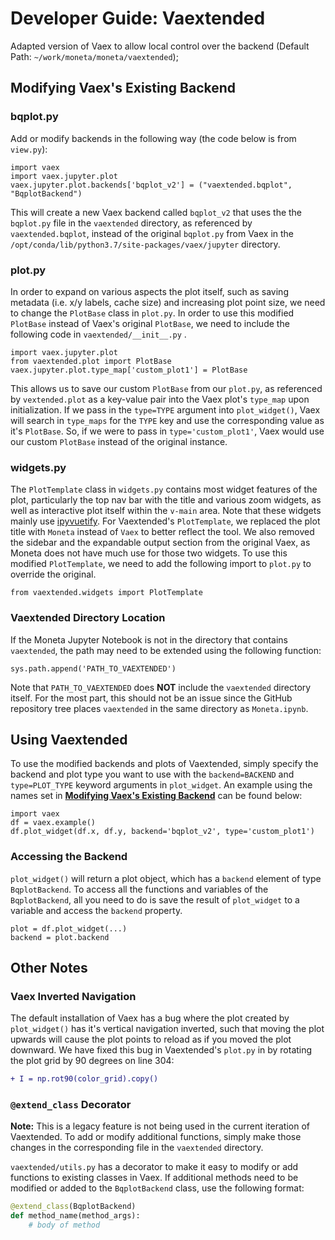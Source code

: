# Developer Guide: Vaextended

Adapted version of Vaex to allow local control over the backend (Default Path: `~/work/moneta/moneta/vaextended`);

## <a name="modify"></a> Modifying Vaex's Existing Backend

### bqplot.py

Add or modify backends in the following way (the code below is from `view.py`):

```
import vaex
import vaex.jupyter.plot
vaex.jupyter.plot.backends['bqplot_v2'] = ("vaextended.bqplot", "BqplotBackend")
```

This will create a new Vaex backend called `bqplot_v2` that uses the the `bqplot.py` file in the `vaextended` directory, as referenced by `vaextended.bqplot`, instead of the original `bqplot.py` from Vaex in the `/opt/conda/lib/python3.7/site-packages/vaex/jupyter` directory.

### plot.py

In order to expand on various aspects the plot itself, such as saving metadata (i.e. x/y labels, cache size) and increasing plot point size, we need to change the `PlotBase` class in `plot.py`. In order to use this modified `PlotBase` instead of Vaex's original `PlotBase`, we need to include the following code in `vaextended/__init__.py` .

```
import vaex.jupyter.plot
from vaextended.plot import PlotBase
vaex.jupyter.plot.type_map['custom_plot1'] = PlotBase
```

This allows us to save our custom `PlotBase` from our `plot.py`, as referenced by `vextended.plot` as a key-value pair into the Vaex plot's `type_map` upon initialization. If we pass in the `type=TYPE` argument into `plot_widget()`, Vaex will search in `type_maps` for the `TYPE` key and use the corresponding value as it's `PlotBase`. So, if we were to pass in `type='custom_plot1'`, Vaex would use our custom `PlotBase` instead of the original instance.


### widgets.py

The `PlotTemplate` class in `widgets.py` contains most widget features of the plot, particularly the top nav bar with the title and various zoom widgets, as well as interactive plot itself within the `v-main` area. Note that these widgets mainly use [ipyvuetify](https://ipyvuetify.readthedocs.io/en/latest/). For Vaextended's `PlotTemplate`, we replaced the plot title with `Moneta` instead of `Vaex` to better reflect the tool. We also removed the sidebar and the expandable output section from the original Vaex, as Moneta does not have much use for those two widgets. To use this modified `PlotTemplate`, we need to add the following import to `plot.py` to override the original.

```
from vaextended.widgets import PlotTemplate
```

### Vaextended Directory Location

If the Moneta Jupyter Notebook is not in the directory that contains `vaextended`, the path may need to be extended using the following function:

```
sys.path.append('PATH_TO_VAEXTENDED')
```

Note that `PATH_TO_VAEXTENDED` does **NOT** include the `vaextended` directory itself. For the most part, this should not be an issue since the GitHub repository  tree places `vaextended` in the same directory as `Moneta.ipynb`.

## Using Vaextended

To use the modified backends and plots of Vaextended, simply specify the backend and plot type you want to use with the `backend=BACKEND` and `type=PLOT_TYPE` keyword arguments in `plot_widget`. An example using the names set in [**Modifying Vaex's Existing Backend**](#modify) can be found below:

```
import vaex
df = vaex.example()
df.plot_widget(df.x, df.y, backend='bqplot_v2', type='custom_plot1')
```

### Accessing the Backend

`plot_widget()` will return a plot object, which has a `backend` element of type `BqplotBackend`. To access all the functions and variables of the `BqplotBackend`, all you need to do is save the result of `plot_widget` to a variable and access the `backend` property.
```
plot = df.plot_widget(...)
backend = plot.backend
```

## Other Notes

### Vaex Inverted Navigation

The default installation of Vaex has a bug where the plot created by `plot_widget()` has it's vertical navigation inverted, such that moving the plot upwards will cause the plot points to reload as if you moved the plot downward. We have fixed this bug in Vaextended's `plot.py` in by rotating the plot grid by 90 degrees on line 304:
```diff
+ I = np.rot90(color_grid).copy()
```


### `@extend_class` Decorator

**Note:** This is a legacy feature is not being used in the current iteration of Vaextended. To add or modify additional functions, simply make those changes in the corresponding file in the `vaextended` directory.

`vaextended/utils.py` has a decorator to make it easy to modify or add functions to existing classes in Vaex. If additional methods need to be modified or added to the `BqplotBackend` class, use the following format:

```python
@extend_class(BqplotBackend)
def method_name(method_args):
    # body of method
```